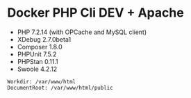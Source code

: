 # Docker PHP Cli DEV + Apache

- PHP 7.2.14 (with OPCache and MySQL client)
- XDebug 2.7.0beta1
- Composer 1.8.0
- PHPUnit 7.5.2
- PHPStan 0.11.1
- Swoole 4.2.12

```
Workdir: /var/www/html
DocumentRoot: /var/www/html/public
```